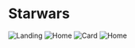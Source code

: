 # Starwars
![Landing](https://user-images.githubusercontent.com/98859499/233303915-8a5f13d5-8dc0-4cf9-8329-6b0bd0407e4b.png)
![Home](https://user-images.githubusercontent.com/98859499/233303683-572cfe24-e725-4d58-b27c-ea688ac12d91.png)
![Card](https://user-images.githubusercontent.com/98859499/233303837-01402aad-a368-4386-846f-98241cfd22ee.png)
![Home](https://user-images.githubusercontent.com/98859499/233303866-c9394541-b652-48fd-aef6-3753368c933b.png)

